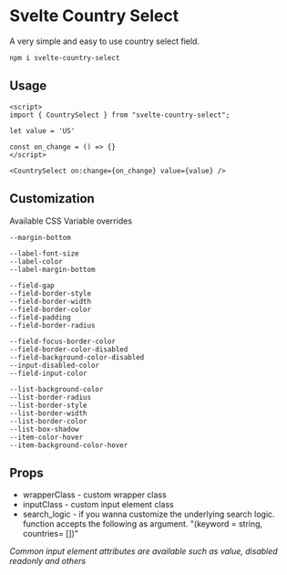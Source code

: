 # Svelte Country Select

A very simple and easy to use country select field.

```
npm i svelte-country-select
```

## Usage

```
<script>
import { CountrySelect } from "svelte-country-select";

let value = 'US'

const on_change = () => {}
</script>

<CountrySelect on:change={on_change} value={value} />
```

## Customization

Available CSS Variable overrides

```
--margin-bottom

--label-font-size
--label-color
--label-margin-bottom

--field-gap
--field-border-style
--field-border-width
--field-border-color
--field-padding
--field-border-radius

--field-focus-border-color
--field-border-color-disabled
--field-background-color-disabled
--input-disabled-color
--field-input-color

--list-background-color
--list-border-radius
--list-border-style
--list-border-width
--list-border-color
--list-box-shadow
--item-color-hover
--item-background-color-hover
```

## Props

- wrapperClass - custom wrapper class
- inputClass - custom input element class
- search_logic - if you wanna customize the underlying search logic. function accepts the following as argument. "(keyword = string, countries= [])"

_Common input element attributes are available such as value, disabled readonly and others_
